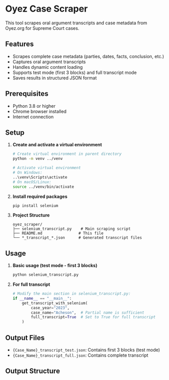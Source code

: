 # Oyez Case Scraper

This tool scrapes oral argument transcripts and case metadata from Oyez.org for Supreme Court cases.

## Features
- Scrapes complete case metadata (parties, dates, facts, conclusion, etc.)
- Captures oral argument transcripts
- Handles dynamic content loading
- Supports test mode (first 3 blocks) and full transcript mode
- Saves results in structured JSON format

## Prerequisites
- Python 3.8 or higher
- Chrome browser installed
- Internet connection

## Setup

1. **Create and activate a virtual environment**
   ```bash
   # Create virtual environment in parent directory
   python -m venv ../venv

   # Activate virtual environment
   # On Windows:
   ..\venv\Scripts\activate
   # On macOS/Linux:
   source ../venv/bin/activate
   ```

2. **Install required packages**
   ```bash
   pip install selenium
   ```

3. **Project Structure**
   ```
   oyez_scraper/
   ├── selenium_transcript.py    # Main scraping script
   ├── README.md                # This file
   └── *_transcript_*.json      # Generated transcript files
   ```

## Usage

1. **Basic usage (test mode - first 3 blocks)**
   ```python
   python selenium_transcript.py
   ```

2. **For full transcript**
   ```python
   # Modify the main section in selenium_transcript.py:
   if __name__ == "__main__":
       get_transcript_with_selenium(
           case_year="2023",
           case_name="Acheson",  # Partial name is sufficient
           full_transcript=True  # Set to True for full transcript
       )
   ```

## Output Files
- `{Case_Name}_transcript_test.json`: Contains first 3 blocks (test mode)
- `{Case_Name}_transcript_full.json`: Contains complete transcript

## Output Structure